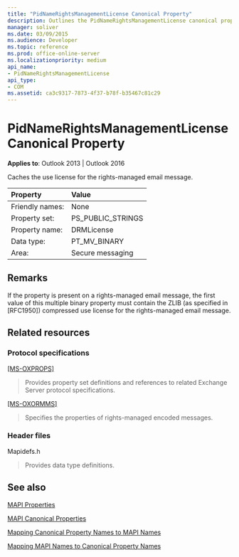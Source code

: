 ```yaml
---
title: "PidNameRightsManagementLicense Canonical Property"
description: Outlines the PidNameRightsManagementLicense canonical property, which caches the use license for the rights-managed email message.
manager: soliver
ms.date: 03/09/2015
ms.audience: Developer
ms.topic: reference
ms.prod: office-online-server
ms.localizationpriority: medium
api_name:
- PidNameRightsManagementLicense
api_type:
- COM
ms.assetid: ca3c9317-7873-4f37-b78f-b35467c81c29
---
```


# PidNameRightsManagementLicense Canonical Property

  
  
**Applies to**: Outlook 2013 | Outlook 2016 
  
Caches the use license for the rights-managed email message.
  
|Property |Value |
|:-----|:-----|
|Friendly names:  <br/> |None  <br/> |
|Property set:  <br/> |PS_PUBLIC_STRINGS  <br/> |
|Property name:  <br/> |DRMLicense  <br/> |
|Data type:  <br/> |PT_MV_BINARY  <br/> |
|Area:  <br/> |Secure messaging  <br/> |
   
## Remarks

If the property is present on a rights-managed email message, the first value of this multiple binary property must contain the ZLIB (as specified in [RFC1950]) compressed use license for the rights-managed email message.
  
## Related resources

### Protocol specifications

[[MS-OXPROPS]](https://msdn.microsoft.com/library/f6ab1613-aefe-447d-a49c-18217230b148%28Office.15%29.aspx)
  
> Provides property set definitions and references to related Exchange Server protocol specifications.
    
[[MS-OXORMMS]](https://msdn.microsoft.com/library/a121dda4-48f3-41f8-b12f-170f533038bb%28Office.15%29.aspx)
  
> Specifies the properties of rights-managed encoded messages.
    
### Header files

Mapidefs.h
  
> Provides data type definitions.
    
## See also



[MAPI Properties](mapi-properties.md)
  
[MAPI Canonical Properties](mapi-canonical-properties.md)
  
[Mapping Canonical Property Names to MAPI Names](mapping-canonical-property-names-to-mapi-names.md)
  
[Mapping MAPI Names to Canonical Property Names](mapping-mapi-names-to-canonical-property-names.md)

